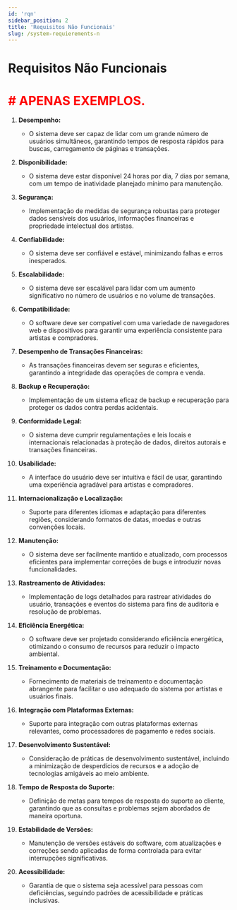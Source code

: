 ```yaml
---
id: 'rqn'
sidebar_position: 2
title: 'Requisitos Não Funcionais'
slug: /system-requierements-n
---
```


# Requisitos Não Funcionais

# <font color="red"># APENAS EXEMPLOS.</font>

1. **Desempenho:**
   - O sistema deve ser capaz de lidar com um grande número de usuários simultâneos, garantindo tempos de resposta rápidos para buscas, carregamento de páginas e transações.

2. **Disponibilidade:**
   - O sistema deve estar disponível 24 horas por dia, 7 dias por semana, com um tempo de inatividade planejado mínimo para manutenção.

3. **Segurança:**
   - Implementação de medidas de segurança robustas para proteger dados sensíveis dos usuários, informações financeiras e propriedade intelectual dos artistas.

4. **Confiabilidade:**
   - O sistema deve ser confiável e estável, minimizando falhas e erros inesperados.

5. **Escalabilidade:**
   - O sistema deve ser escalável para lidar com um aumento significativo no número de usuários e no volume de transações.

6. **Compatibilidade:**
   - O software deve ser compatível com uma variedade de navegadores web e dispositivos para garantir uma experiência consistente para artistas e compradores.

7. **Desempenho de Transações Financeiras:**
   - As transações financeiras devem ser seguras e eficientes, garantindo a integridade das operações de compra e venda.

8. **Backup e Recuperação:**
   - Implementação de um sistema eficaz de backup e recuperação para proteger os dados contra perdas acidentais.

9. **Conformidade Legal:**
   - O sistema deve cumprir regulamentações e leis locais e internacionais relacionadas à proteção de dados, direitos autorais e transações financeiras.

10. **Usabilidade:**
    - A interface do usuário deve ser intuitiva e fácil de usar, garantindo uma experiência agradável para artistas e compradores.

11. **Internacionalização e Localização:**
    - Suporte para diferentes idiomas e adaptação para diferentes regiões, considerando formatos de datas, moedas e outras convenções locais.

12. **Manutenção:**
    - O sistema deve ser facilmente mantido e atualizado, com processos eficientes para implementar correções de bugs e introduzir novas funcionalidades.

13. **Rastreamento de Atividades:**
    - Implementação de logs detalhados para rastrear atividades do usuário, transações e eventos do sistema para fins de auditoria e resolução de problemas.

14. **Eficiência Energética:**
    - O software deve ser projetado considerando eficiência energética, otimizando o consumo de recursos para reduzir o impacto ambiental.

15. **Treinamento e Documentação:**
    - Fornecimento de materiais de treinamento e documentação abrangente para facilitar o uso adequado do sistema por artistas e usuários finais.

16. **Integração com Plataformas Externas:**
    - Suporte para integração com outras plataformas externas relevantes, como processadores de pagamento e redes sociais.

17. **Desenvolvimento Sustentável:**
    - Consideração de práticas de desenvolvimento sustentável, incluindo a minimização de desperdícios de recursos e a adoção de tecnologias amigáveis ao meio ambiente.

18. **Tempo de Resposta do Suporte:**
    - Definição de metas para tempos de resposta do suporte ao cliente, garantindo que as consultas e problemas sejam abordados de maneira oportuna.

19. **Estabilidade de Versões:**
    - Manutenção de versões estáveis do software, com atualizações e correções sendo aplicadas de forma controlada para evitar interrupções significativas.

20. **Acessibilidade:**
    - Garantia de que o sistema seja acessível para pessoas com deficiências, seguindo padrões de acessibilidade e práticas inclusivas.
